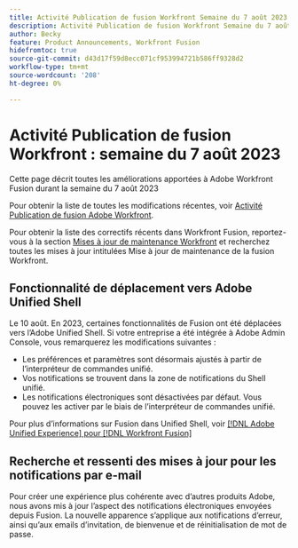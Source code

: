 ```yaml
---
title: Activité Publication de fusion Workfront Semaine du 7 août 2023
description: Activité Publication de fusion Workfront Semaine du 7 août 2023
author: Becky
feature: Product Announcements, Workfront Fusion
hidefromtoc: true
source-git-commit: d43d17f59d8ecc071cf953994721b586ff9328d2
workflow-type: tm+mt
source-wordcount: '208'
ht-degree: 0%

---
```


# Activité Publication de fusion Workfront : semaine du 7 août 2023

Cette page décrit toutes les améliorations apportées à Adobe Workfront Fusion durant la semaine du 7 août 2023

Pour obtenir la liste de toutes les modifications récentes, voir [Activité Publication de fusion Adobe Workfront](../../../product-announcements/product-releases/fusion-release-activity/fusion-release-activity.md).

Pour obtenir la liste des correctifs récents dans Workfront Fusion, reportez-vous à la section [Mises à jour de maintenance Workfront](https://experienceleague.adobe.com/docs/workfront-known-issues/releases/current-updates.html) et recherchez toutes les mises à jour intitulées Mise à jour de maintenance de la fusion Workfront.

## Fonctionnalité de déplacement vers Adobe Unified Shell

Le 10 août. En 2023, certaines fonctionnalités de Fusion ont été déplacées vers l’Adobe Unified Shell. Si votre entreprise a été intégrée à Adobe Admin Console, vous remarquerez les modifications suivantes :

* Les préférences et paramètres sont désormais ajustés à partir de l’interpréteur de commandes unifié.
* Vos notifications se trouvent dans la zone de notifications du Shell unifié.
* Les notifications électroniques sont désactivées par défaut. Vous pouvez les activer par le biais de l’interpréteur de commandes unifié.

Pour plus d’informations sur Fusion dans Unified Shell, voir [[!DNL Adobe Unified Experience] pour [!DNL Workfront Fusion]](/help/quicksilver/workfront-fusion/fusion-in-admin-console/fusion-unified-experience.md)


## Recherche et ressenti des mises à jour pour les notifications par e-mail

Pour créer une expérience plus cohérente avec d’autres produits Adobe, nous avons mis à jour l’aspect des notifications électroniques envoyées depuis Fusion. La nouvelle apparence s’applique aux notifications d’erreur, ainsi qu’aux emails d’invitation, de bienvenue et de réinitialisation de mot de passe.
